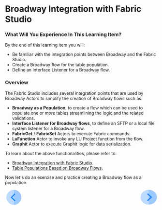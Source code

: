 # Broadway Integration with Fabric Studio

### What Will You Experience In This Learning Item?

By the end of this learning item you will:

- Be familiar with the integration points between Broadway and the Fabric Studio.
- Create a Broadway flow for the table population.
- Define an Interface Listener for a Broadway flow.

### Overview

The Fabric Studio includes several integration points that are used by Broadway Actors to simplify the creation of Broadway flows such as:

* **Broadway as a Population**, to create a flow which can be used to populate one or more tables streamlining the logic and the related validations.
* **Interface Listener for Broadway flows**, to define an SFTP or a local file system listener for a Broadway flow.
* **FabricGet** / **FabricSet** Actors to execute Fabric commands.
* **LuFunction** Actor to invoke any LU Project function from the flow.
* **Graphit** Actor to execute Graphit logic for data serialization.

To learn about the above functionalities, please refer to:

* [Broadway Integration with Fabric Studio](/articles/19_Broadway/09_broadway_integration_with_Fabric.md).
* [Table Populations Based on Broadway Flows](/articles/07_table_population/14_table_population_based_Broadway.md).



Now let's do an exercise and practice creating a Broadway flow as a population.



[![Previous](/articles/images/Previous.png)](10_using_various_actors_exercise.md)[<img align="right" width="60" height="54" src="/articles/images/Next.png">](12_broadway_as_a_population_exercise.md)

